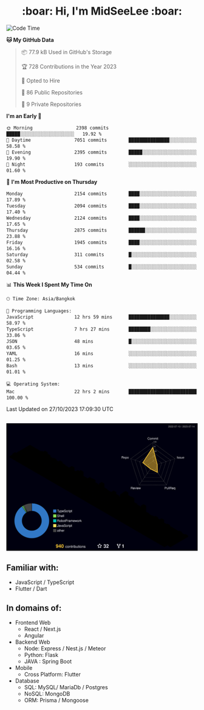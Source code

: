 <h1 align="center"> :boar: Hi, I'm MidSeeLee :boar:</h1>
 
<!--START_SECTION:waka-->
![Code Time](http://img.shields.io/badge/Code%20Time-1%2C053%20hrs%2048%20mins-blue)

**🐱 My GitHub Data** 

> 📦 77.9 kB Used in GitHub's Storage 
 > 
> 🏆 728 Contributions in the Year 2023
 > 
> 💼 Opted to Hire
 > 
> 📜 86 Public Repositories 
 > 
> 🔑 9 Private Repositories 
 > 
**I'm an Early 🐤** 

```text
🌞 Morning                2398 commits        █████░░░░░░░░░░░░░░░░░░░░   19.92 % 
🌆 Daytime                7051 commits        ███████████████░░░░░░░░░░   58.58 % 
🌃 Evening                2395 commits        █████░░░░░░░░░░░░░░░░░░░░   19.90 % 
🌙 Night                  193 commits         ░░░░░░░░░░░░░░░░░░░░░░░░░   01.60 % 
```
📅 **I'm Most Productive on Thursday** 

```text
Monday                   2154 commits        ████░░░░░░░░░░░░░░░░░░░░░   17.89 % 
Tuesday                  2094 commits        ████░░░░░░░░░░░░░░░░░░░░░   17.40 % 
Wednesday                2124 commits        ████░░░░░░░░░░░░░░░░░░░░░   17.65 % 
Thursday                 2875 commits        ██████░░░░░░░░░░░░░░░░░░░   23.88 % 
Friday                   1945 commits        ████░░░░░░░░░░░░░░░░░░░░░   16.16 % 
Saturday                 311 commits         █░░░░░░░░░░░░░░░░░░░░░░░░   02.58 % 
Sunday                   534 commits         █░░░░░░░░░░░░░░░░░░░░░░░░   04.44 % 
```


📊 **This Week I Spent My Time On** 

```text
🕑︎ Time Zone: Asia/Bangkok

💬 Programming Languages: 
JavaScript               12 hrs 59 mins      ███████████████░░░░░░░░░░   58.97 % 
TypeScript               7 hrs 27 mins       ████████░░░░░░░░░░░░░░░░░   33.86 % 
JSON                     48 mins             █░░░░░░░░░░░░░░░░░░░░░░░░   03.65 % 
YAML                     16 mins             ░░░░░░░░░░░░░░░░░░░░░░░░░   01.25 % 
Bash                     13 mins             ░░░░░░░░░░░░░░░░░░░░░░░░░   01.01 % 

💻 Operating System: 
Mac                      22 hrs 2 mins       █████████████████████████   100.00 % 
```


 Last Updated on 27/10/2023 17:09:30 UTC
<!--END_SECTION:waka-->

##

![](./profile-3d-contrib/profile-night-rainbow.svg)

## Familiar with:
- JavaScript / TypeScript
- Flutter / Dart

## In domains of:
- Frontend Web
  - React / Next.js
  - Angular
- Backend Web
  - Node: Express / Nest.js / Meteor
  - Python: Flask
  - JAVA : Spring Boot
- Mobile
  - Cross Platform: Flutter
- Database
  - SQL: MySQL/ MariaDb / Postgres
  - NoSQL: MongoDB
  - ORM: Prisma / Mongoose
